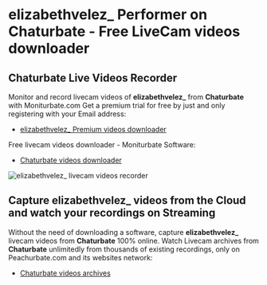 # elizabethvelez_ Performer on Chaturbate - Free LiveCam videos downloader

## Chaturbate Live Videos Recorder

Monitor and record livecam videos of **elizabethvelez_** from **Chaturbate** with Moniturbate.com
Get a premium trial for free by just and only registering with your Email address:
* [elizabethvelez_ Premium videos downloader](https://moniturbate.com/request-demo-licence-key.html)

Free livecam videos downloader - Moniturbate Software:
* [Chaturbate videos downloader](https://moniturbate.com/moniturbate-download-software.html)

![elizabethvelez_ livecam videos recorder](https://peachurnet.com/templates/moniturbate-software.png)


## Capture elizabethvelez_ videos from the Cloud and watch your recordings on Streaming

Without the need of downloading a software, capture **elizabethvelez_** livecam videos from **Chaturbate** 100% online.
Watch Livecam archives from **Chaturbate** unlimitedly from thousands of existing recordings, only on Peachurbate.com and its websites network:
* [Chaturbate videos archives](https://peachurnet.com/)